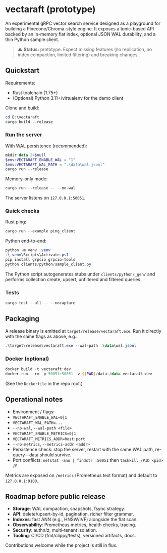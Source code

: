 # vectaraft (prototype)

An experimental gRPC vector search service designed as a playground for building a Pinecone/Chroma-style engine. It exposes a tonic-based API backed by an in-memory flat index, optional JSON WAL durability, and a thin Python sample client.

> ⚠️ **Status:** prototype. Expect missing features (no replication, no index compaction, limited filtering) and breaking changes.

## Quickstart

Requirements:

- Rust toolchain (1.75+)
- (Optional) Python 3.11+/virtualenv for the demo client

Clone and build:

```powershell
cd E:\vectaraft
cargo build --release
```

### Run the server

With WAL persistence (recommended):

```powershell
mkdir data 2>$null
$env:VECTARAFT_ENABLE_WAL = "1"
$env:VECTARAFT_WAL_PATH = ".\data\wal.jsonl"
cargo run --release
```

Memory-only mode:

```powershell
cargo run --release -- --no-wal
```

The server listens on `127.0.0.1:50051`.

### Quick checks

Rust ping:

```powershell
cargo run --example ping_client
```

Python end-to-end:

```powershell
python -m venv .venv
.\.venv\Scripts\Activate.ps1
pip install grpcio grpcio-tools
python clients/python/sample_client.py
```

The Python script autogenerates stubs under `clients/python/_gen/` and performs collection create, upsert, unfiltered and filtered queries.

### Tests

```powershell
cargo test --all -- --nocapture
```

## Packaging

A release binary is emitted at `target/release/vectaraft.exe`. Run it directly with the same flags as above, e.g.:

```powershell
.\target\release\vectaraft.exe --wal-path .\data\wal.jsonl
```

### Docker (optional)

```powershell
docker build -t vectaraft:dev .
docker run --rm -p 50051:50051 -v ${PWD}/data:/data vectaraft:dev
```

(See the `Dockerfile` in the repo root.)

## Operational notes

- Environment / flags:
- `VECTARAFT_ENABLE_WAL=0|1`
- `VECTARAFT_WAL_PATH=...`
- `--no-wal`, `--wal-path <file>`
- `VECTARAFT_ENABLE_METRICS=0|1`
- `VECTARAFT_METRICS_ADDR=host:port`
- `--no-metrics`, `--metrics-addr <addr>`
- Persistence check: stop the server, restart with the same WAL path, re-query—data should survive.
- Port conflicts: `netstat -ano | findstr :50051` then `taskkill /PID <pid> /F`.

Metrics are exposed on `/metrics` (Prometheus text format) and default to `127.0.0.1:9100`.

## Roadmap before public release

- **Storage**: WAL compaction, snapshots, fsync strategy.
- **API**: delete/upsert-by-id, pagination, richer filter grammar.
- **Indexes**: fast ANN (e.g., HNSW/IVF) alongside the flat scan.
- **Observability**: Prometheus metrics, health checks, tracing.
- **Security**: authn/z, multi-tenant isolation.
- **Tooling**: CI/CD (fmt/clippy/tests), versioned artifacts, docs.

Contributions welcome while the project is still in flux.
